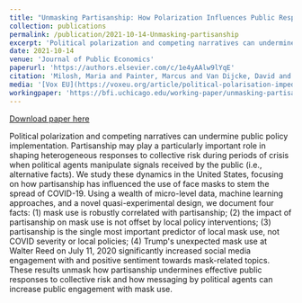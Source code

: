 ```yaml
---
title: "Unmasking Partisanship: How Polarization Influences Public Responses to Collective Risk"
collection: publications
permalink: /publication/2021-10-14-Unmasking-partisanship
excerpt: 'Political polarization and competing narratives can undermine public policy implementation. Partisanship may play a particularly important role in shaping heterogeneous responses to collective risk during periods of crisis when political agents manipulate signals received by the public (i.e., alternative facts). We study these dynamics in the United States, focusing on how partisanship has influenced the use of face masks to stem the spread of COVID-19. Using a wealth of micro-level data, machine learning approaches, and a novel quasi-experimental design, we document four facts: (1) mask use is robustly correlated with partisanship; (2) the impact of partisanship on mask use is not offset by local policy interventions; (3) partisanship is the single most important predictor of local mask use, not COVID severity or local policies; (4) Trump&apos;s unexpected mask use at Walter Reed on July 11, 2020 significantly increased social media engagement with and positive sentiment towards mask-related topics. These results unmask how partisanship undermines effective public responses to collective risk and how messaging by political agents can increase public engagement with mask use.'
date: 2021-10-14
venue: 'Journal of Public Economics'
paperurl: 'https://authors.elsevier.com/c/1e4yAAlw9lYqE'
citation: 'Milosh, Maria and Painter, Marcus and Van Dijcke, David and Wright, Austin L. (2021). Unmasking Partisanship: How Polarization Influences Public Responses to Collective Risk. Journal of Public Economics.'
media: '[Vox EU](https://voxeu.org/article/political-polarisation-impedes-public-policy-response-covid-19), [Time magazine](https://time.com/5941599/basic-health-care-postponed-covid-19/),  [UChicago News](https://news.uchicago.edu/story/who-does-or-doesnt-wear-mask-partisanship-explains-response-covid-19), [Washington Post](https://www.washingtonpost.com/outlook/2021/04/13/masks-mandate-partisanship-politics/)'
workingpaper: 'https://bfi.uchicago.edu/working-paper/unmasking-partisanship-how-polarization-influences-public-responses-to-collective-risk/'
---
```


<a href='https://authors.elsevier.com/c/1e4yAAlw9lYqE'>Download paper here</a>

Political polarization and competing narratives can undermine public policy implementation. Partisanship may play a particularly important role in shaping heterogeneous responses to collective risk during periods of crisis when political agents manipulate signals received by the public (i.e., alternative facts). We study these dynamics in the United States, focusing on how partisanship has influenced the use of face masks to stem the spread of COVID-19. Using a wealth of micro-level data, machine learning approaches, and a novel quasi-experimental design, we document four facts: (1) mask use is robustly correlated with partisanship; (2) the impact of partisanship on mask use is not offset by local policy interventions; (3) partisanship is the single most important predictor of local mask use, not COVID severity or local policies; (4) Trump&apos;s unexpected mask use at Walter Reed on July 11, 2020 significantly increased social media engagement with and positive sentiment towards mask-related topics. These results unmask how partisanship undermines effective public responses to collective risk and how messaging by political agents can increase public engagement with mask use.
